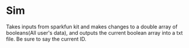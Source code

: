 # Sim
Takes inputs from sparkfun kit and makes changes to a double array of booleans(All user's data), and outputs the current boolean array into a txt file. Be sure to say the current ID.  
